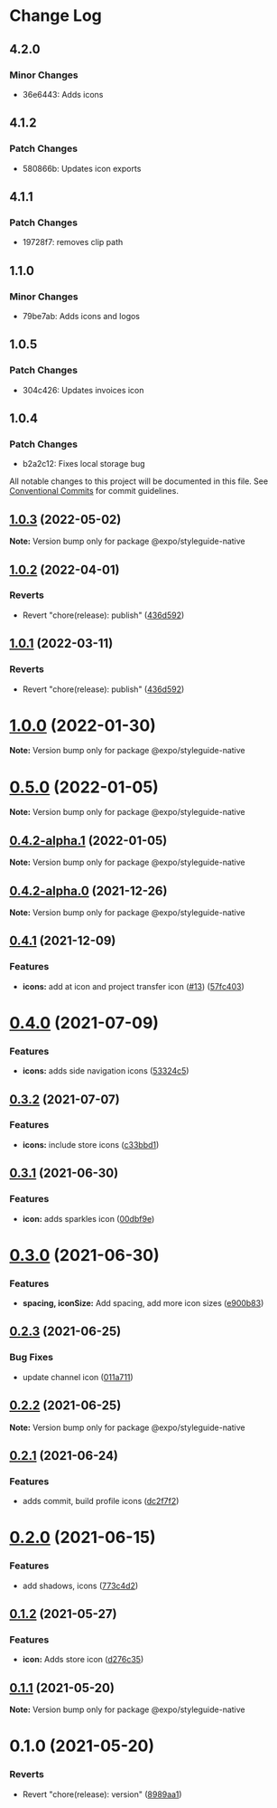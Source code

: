 # Change Log

## 4.2.0

### Minor Changes

- 36e6443: Adds icons

## 4.1.2

### Patch Changes

- 580866b: Updates icon exports

## 4.1.1

### Patch Changes

- 19728f7: removes clip path

## 1.1.0

### Minor Changes

- 79be7ab: Adds icons and logos

## 1.0.5

### Patch Changes

- 304c426: Updates invoices icon

## 1.0.4

### Patch Changes

- b2a2c12: Fixes local storage bug

All notable changes to this project will be documented in this file.
See [Conventional Commits](https://conventionalcommits.org) for commit guidelines.

## [1.0.3](https://github.com/expo/styleguide/compare/@expo/styleguide-native@1.0.2...@expo/styleguide-native@1.0.3) (2022-05-02)

**Note:** Version bump only for package @expo/styleguide-native

## [1.0.2](https://github.com/expo/styleguide/compare/@expo/styleguide-native@1.0.1...@expo/styleguide-native@1.0.2) (2022-04-01)

### Reverts

- Revert "chore(release): publish" ([436d592](https://github.com/expo/styleguide/commit/436d592384880ba5971be728d0a31dd2ac8a9f0c))

## [1.0.1](https://github.com/expo/styleguide/compare/@expo/styleguide-native@1.0.1...@expo/styleguide-native@1.0.1) (2022-03-11)

### Reverts

- Revert "chore(release): publish" ([436d592](https://github.com/expo/styleguide/commit/436d592384880ba5971be728d0a31dd2ac8a9f0c))

# [1.0.0](https://github.com/expo/styleguide/compare/@expo/styleguide-native@0.5.0...@expo/styleguide-native@1.0.0) (2022-01-30)

**Note:** Version bump only for package @expo/styleguide-native

# [0.5.0](https://github.com/expo/styleguide/compare/@expo/styleguide-native@0.4.2-alpha.1...@expo/styleguide-native@0.5.0) (2022-01-05)

**Note:** Version bump only for package @expo/styleguide-native

## [0.4.2-alpha.1](https://github.com/expo/styleguide/compare/@expo/styleguide-native@0.4.2-alpha.0...@expo/styleguide-native@0.4.2-alpha.1) (2022-01-05)

**Note:** Version bump only for package @expo/styleguide-native

## [0.4.2-alpha.0](https://github.com/expo/styleguide/compare/@expo/styleguide-native@0.4.1...@expo/styleguide-native@0.4.2-alpha.0) (2021-12-26)

**Note:** Version bump only for package @expo/styleguide-native

## [0.4.1](https://github.com/expo/styleguide/compare/@expo/styleguide-native@0.4.0...@expo/styleguide-native@0.4.1) (2021-12-09)

### Features

- **icons:** add at icon and project transfer icon ([#13](https://github.com/expo/styleguide/issues/13)) ([57fc403](https://github.com/expo/styleguide/commit/57fc403d39dc37329b6dfca48d49e85080f2fa2a))

# [0.4.0](https://github.com/expo/styleguide/compare/@expo/styleguide-native@0.3.2...@expo/styleguide-native@0.4.0) (2021-07-09)

### Features

- **icons:** adds side navigation icons ([53324c5](https://github.com/expo/styleguide/commit/53324c544e7a0ee3e2b101230fae7ac2c99ffcc5))

## [0.3.2](https://github.com/expo/styleguide/compare/@expo/styleguide-native@0.3.1...@expo/styleguide-native@0.3.2) (2021-07-07)

### Features

- **icons:** include store icons ([c33bbd1](https://github.com/expo/styleguide/commit/c33bbd16e2360b47cc444c9c78139043ae3c5f05))

## [0.3.1](https://github.com/expo/styleguide/compare/@expo/styleguide-native@0.3.0...@expo/styleguide-native@0.3.1) (2021-06-30)

### Features

- **icon:** adds sparkles icon ([00dbf9e](https://github.com/expo/styleguide/commit/00dbf9e28043eda14d3df5d532f6291d65dc603f))

# [0.3.0](https://github.com/expo/styleguide/compare/@expo/styleguide-native@0.2.3...@expo/styleguide-native@0.3.0) (2021-06-30)

### Features

- **spacing, iconSize:** Add spacing, add more icon sizes ([e900b83](https://github.com/expo/styleguide/commit/e900b83508f2693d8690957e4e293681c4769578))

## [0.2.3](https://github.com/expo/styleguide/compare/@expo/styleguide-native@0.2.2...@expo/styleguide-native@0.2.3) (2021-06-25)

### Bug Fixes

- update channel icon ([011a711](https://github.com/expo/styleguide/commit/011a711a2013a6b4d63b9d76f4972c129291d527))

## [0.2.2](https://github.com/expo/styleguide/compare/@expo/styleguide-native@0.2.1...@expo/styleguide-native@0.2.2) (2021-06-25)

**Note:** Version bump only for package @expo/styleguide-native

## [0.2.1](https://github.com/expo/styleguide/compare/@expo/styleguide-native@0.2.0...@expo/styleguide-native@0.2.1) (2021-06-24)

### Features

- adds commit, build profile icons ([dc2f7f2](https://github.com/expo/styleguide/commit/dc2f7f2a40da0510b61a482bd8049ebebb30435e))

# [0.2.0](https://github.com/expo/styleguide/compare/@expo/styleguide-native@0.1.2...@expo/styleguide-native@0.2.0) (2021-06-15)

### Features

- add shadows, icons ([773c4d2](https://github.com/expo/styleguide/commit/773c4d2bbff2ede93bc6fa74c0b3b7b8c7d16159))

## [0.1.2](https://github.com/expo/styleguide/compare/@expo/styleguide-native@0.1.1...@expo/styleguide-native@0.1.2) (2021-05-27)

### Features

- **icon:** Adds store icon ([d276c35](https://github.com/expo/styleguide/commit/d276c35cffc731a87057b1d3001721d2b7d45252))

## [0.1.1](https://github.com/expo/styleguide/compare/@expo/styleguide-native@0.1.0...@expo/styleguide-native@0.1.1) (2021-05-20)

**Note:** Version bump only for package @expo/styleguide-native

# 0.1.0 (2021-05-20)

### Reverts

- Revert "chore(release): version" ([8989aa1](https://github.com/expo/styleguide/commit/8989aa166d98704b4e35e5823dd6b38099ec8a77))
